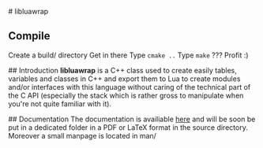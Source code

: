 # libluawrap

## Compile
Create a build/ directory
Get in there
Type ```cmake ..```
Type ```make```
???
Profit :)

## Introduction
**libluawrap** is a C++ class used to create easily tables, variables and
classes in C++ and export them to Lua to create modules and/or interfaces
with this language without caring of the technical part of the C API
(especially the stack which is rather gross to manipulate when you're
not quite familiar with it).

## Documentation
The documentation is availiable [here](http://timmy.polytech-lille.net/?q=libluawrap)
and will be soon be put in a dedicated folder in a PDF or LaTeX format in the source
directory. Moreover a small manpage is located in man/
